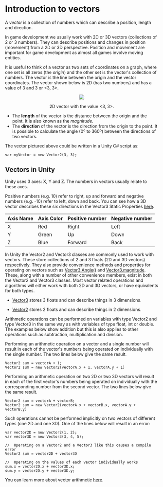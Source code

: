 # Introduction to vectors
A _vector_ is a collection of numbers which can describe a position, length and direction.

In game development we usually work with 2D or 3D vectors (collections of 2 or 3 numbers). They can describe positions and changes in position (movement) from a 2D or 3D perspective. Position and movement are important for game development as almost all games involve moving entities.

It is useful to think of a vector as two sets of coordinates on a graph, where one set is all zeros (the _origin_) and the other set is the vector's collection of numbers. The vector is the line between the origin and the vector coordinates. The vector shown below is 2D (has two numbers) and has a value of 3 and 3 or <3, 3>.
<p align="center">
<img src="https://imgur.com/To1RMk8.png">
</p>
<p align="center">
2D vector with the value <3, 3>.
</p>

- The **length** of the vector is the distance between the origin and the point.
It is also known as the _magnitude_.
- The **direction** of the vector is the direction from the origin to the point.
It is possible to calculate the angle (0º to 360º) between the directions of two vectors.

The vector pictured above could be written in a Unity C# script as:
```
var myVector = new Vector2(3, 3);
```

## Vectors in Unity
Unity uses 3 axes: X, Y and Z. The numbers in vectors usually relate to these axes.

Positive numbers (e.g. 10) refer to right, up and forward and negative numbers (e.g. -10) refer to left, down and back. You can see how a 3D vector describes these six directions in the Vector3 Static Properties [here](https://docs.unity3d.com/ScriptReference/Vector3.html).

|Axis Name|Axis Color|Positive number|Negative number|
|---------|----------|---------------|---------------|
|X|Red|Right|Left|
|Y|Green|Up|Down|
|Z|Blue|Forward|Back|

In Unity the Vector2 and Vector3 classes are commonly used to work with vectors. These store collections of 2 and 3 floats (2D and 3D vectors) respectively. They also provide convenience methods and properties for operating on vectors such as [Vector3.Angle()](https://docs.unity3d.com/ScriptReference/Vector3.Angle.html) and [Vector3.magnitude](https://docs.unity3d.com/ScriptReference/Vector3-magnitude.html). These, along with a number of other convenience members, exist in both the Vector2 and Vector3 classes. Most vector related operations and algorithms will either work with both 2D and 3D vectors, or have equivalents for both types.

- [Vector3](https://docs.unity3d.com/ScriptReference/Vector3.html) stores 3 floats and can describe things in 3 dimensions.

- [Vector2](https://docs.unity3d.com/ScriptReference/Vector2.html) stores 2 floats and can describe things in 2 dimensions.

Arithmetic operations can be performed on variables with type Vector2 and type Vector3 in the same way as with variables of type float, int or double. The examples below show addition but this is also applies to other operations such as subtraction, multiplication and division.

Performing an arithmetic operation on a vector and a single number will result in each of the vector's numbers being operated on individually with the single number. The two lines below give the same result.
```
Vector2 sum = vectorA + 1;
Vector2 sum = new Vector2(vectorA.x + 1, vectorA.y + 1)
```
Performing an arithmetic operation on two 2D or two 3D vectors will result in each of the first vector's numbers being operated on individually with the corresponding number from the second vector. The two lines below give the same result.
```
Vector2 sum = vectorA + vectorB;
Vector2 sum = new Vector2(vectorA.x + vectorB.x, vectorA.y + vectorB.y)
```
Such operations cannot be performed implicitly on two vectors of different types (one 2D and one 3D). One of the lines below will result in an error:
```
var vector2D = new Vector2(1, 2);
var vector3D = new Vector3(3, 4, 5);

//  Operating on a Vector2 and a Vector3 like this causes a compile error
Vector2 sum = vector2D + vector3D

//  Operating on the values of each vector individually works
sum.x = vector2D.x + vector3D.x;
sum.y = vector2D.y + vector3D.y;
```
You can learn more about vector arithmetic [here](https://docs.unity3d.com/Manual/UnderstandingVectorArithmetic.html).
